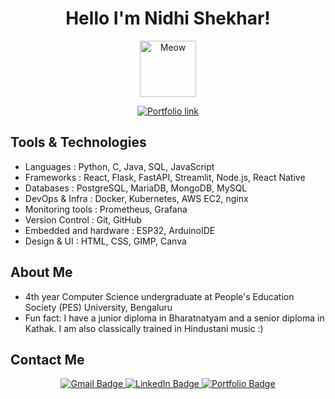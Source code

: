 <h1 align="center">Hello I'm Nidhi Shekhar! </h1>
<p align="center">
  <img src="https://github.com/user-attachments/assets/c5c6b81a-e4c6-4537-b59d-29e7b94ad496" width="90" alt="Meow" />
</p>

<p align="center">
  <a href="https://portfolio-nidhi-shekhar.vercel.app/" target="_blank">
    <img src="https://img.shields.io/badge/Click to see my portfolio-%23FFC0CB?style=for-the-badge&logo=star&logoColor=white" alt="Portfolio link" />
  </a>
</p>

## Tools & Technologies
- Languages : Python, C, Java, SQL, JavaScript
- Frameworks : React, Flask, FastAPI, Streamlit, Node.js, React Native
- Databases : PostgreSQL, MariaDB, MongoDB, MySQL
- DevOps & Infra : Docker, Kubernetes, AWS EC2, nginx
- Monitoring tools : Prometheus, Grafana
- Version Control : Git, GitHub
- Embedded and hardware : ESP32, ArduinoIDE
- Design & UI : HTML, CSS, GIMP, Canva

## About Me
- 4th year Computer Science undergraduate at People's Education Society (PES) University, Bengaluru
- Fun fact: I have a junior diploma in Bharatnatyam and a senior diploma in Kathak. I am also classically trained in Hindustani music :)
  
## Contact Me

<p align="center">
  <a href="mailto:shekhar.nidhi.pes@gmail.com">
    <img src="https://img.shields.io/badge/Gmail-FFC0CB?style=for-the-badge&logo=gmail&logoColor=white" alt="Gmail Badge"/>
  </a>

  <a href="https://www.linkedin.com/in/nidhi-shekhar/" target="_blank">
    <img src="https://img.shields.io/badge/LinkedIn-FFC0CB?style=for-the-badge&logo=linkedin&logoColor=white" alt="LinkedIn Badge"/>
  </a>

  <a href="https://portfolio-nidhi-shekhar.vercel.app/" target="_blank">
    <img src="https://img.shields.io/badge/Portfolio-FFC0CB?style=for-the-badge&logo=sparkles&logoColor=white" alt="Portfolio Badge"/>
  </a>
</p>
